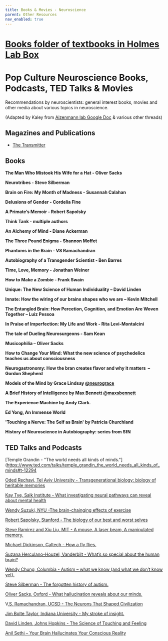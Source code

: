 ```yaml
---
title: Books & Movies - Neuroscience
parent: Other Resources
nav_enabled: true 
---
```


# [Books folder of textbooks in Holmes Lab Box](https://rutgers.box.com/s/5coxkl2ejtu1l01yefe1yhydzsrmz01l)

# Pop Culture Neuroscience Books, Podcasts, TED Talks & Movies
Recommendations by neuroscientists: general interest books, movies and other media about various topics in neuroscience.

(Adapted by Kaley from [Aizenmann lab Google Doc](https://docs.google.com/document/d/1O5TLxTwemkVsYcV_yUZp9kZEN9NCVK9M9ldjMz16Id4/edit) & various other threads)

## Magazines and Publications
- [The Transmitter](https://www.thetransmitter.org)

## Books

**The Man Who Mistook His Wife for a Hat - Oliver Sacks**

**Neurotribes - Steve Silberman**

**Brain on Fire: My Month of Madness - Susannah Calahan**

**Delusions of Gender - Cordelia Fine**

**A Primate’s Memoir - Robert Sapolsky**

**Think Tank - multiple authors**

**An Alchemy of Mind - Diane Ackerman**

**The Three Pound Enigma - Shannon Moffet**

**Phantoms in the Brain - VS Ramachandran**

**Autobiography of a Transgender Scientist - Ben Barres**

**Time, Love, Memory - Jonathan Weiner**

**How to Make a Zombie - Frank Swain**

**Unique: The New Science of Human Individuality – David Linden**

**Innate: How the wiring of our brains shapes who we are – Kevin Mitchell**

**The Entangled Brain: How Percetion, Cognition, and Emotion Are Woven Together – Luiz Pessoa**

**In Praise of Imperfection: My Life and Work - Rita Levi-Montalcini**

**The tale of Dueling Neurosurgeons - Sam Kean**

**Musicophilia – Oliver Sacks**

**How to Change Your Mind: What the new science of psychedelics teaches us about consciousness**

**Neurogastronomy: How the bran creates flavor and why it matters  –  Gordon Shepherd**

**Models of the Mind by Grace Lindsay [@neurograce](https://x.com/neurograce)**

**A Brief History of Intelligence by Max Bennett [@maxsbennett](https://x.com/maxsbennett)**

**The Experience Machine by Andy Clark.**

**Ed Yong, An Immense World**

**'Touching a Nerve: The Self as Brain' by Patricia Churchland**

**History of Neuroscience in Autobiography: series from SfN**



## TED Talks and Podcasts

[Temple Grandin - "The world needs all kinds of minds."](https://www.ted.com/talks/temple_grandin_the_world_needs_all_kinds_of_minds#t-12294

[Oded Rechavi, Tel Aviv University - Transgenerational biology: biology of heritable memories](https://www.ted.com/talks/oded_rechavi_transgenerational_biology?language=en)


[Kay Tye, Salk Institute - What investigating neural pathways can reveal about mental health](https://www.ted.com/talks/kay_m_tye_what_investigating_neural_pathways_can_reveal_about_mental_health?language=en)


[Wendy Suzuki, NYU -The brain-chainging effects of exercise](https://www.ted.com/talks/wendy_suzuki_the_brain_changing_benefits_of_exercise#t-528550)

[Robert Sapolsky, Stanford - The biology of our best and worst selves](https://www.ted.com/talks/robert_sapolsky_the_biology_of_our_best_and_worst_selves)

[Steve Ramirez and Xiu Liu, MIT - A mouse. A laser beam, A manipulated memory.](https://www.ted.com/talks/steve_ramirez_and_xu_liu_a_mouse_a_laser_beam_a_manipulated_memory)

[Michael Dickinson, Caltech - How a fly flies.](https://www.ted.com/talks/michael_dickinson_how_a_fly_flies#t-200545)

[Suzana Herculano-Houzel, Vanderbilt - What’s so special about the human brain?](https://www.ted.com/talks/suzana_herculano_houzel_what_is_so_special_about_the_human_brain#t-676689)

[Wendy Chung, Columbia - Autism – what we know (and what we don’t know yet).](https://www.ted.com/talks/wendy_chung_autism_what_we_know_and_what_we_don_t_know_yet#t-121653)

[Steve Silberman - The forgotten history of autism.](https://www.ted.com/talks/steve_silberman_the_forgotten_history_of_autism#t-503)

[Oliver Sacks, Oxford - What hallucination reveals about our minds.](https://www.ted.com/talks/oliver_sacks_what_hallucination_reveals_about_our_minds)

V[.S. Ramachandran, UCSD - The Neurons That Shaped Civilization](https://www.ted.com/talks/vilayanur_ramachandran_the_neurons_that_shaped_civilization#t-117381)

[Jim Bolte Taylor, Indiana University - My stroke of insight.](https://www.ted.com/talks/jill_bolte_taylor_my_stroke_of_insight#t-3224)

[David Linden, Johns Hopkins - The Science of Touching and Feeling](https://www.youtube.com/watch?v=lW8pJ7E9taQ)

[Anil Sethi – Your Brain Hallucinates Your Conscious Reality](https://www.ted.com/talks/anil_seth_your_brain_hallucinates_your_conscious_reality)



